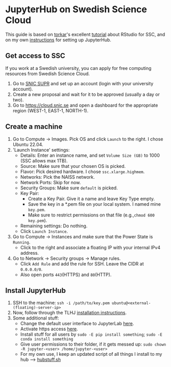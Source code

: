 # JupyterHub on Swedish Science Cloud

This guide is based on [torkar](https://github.com/torkar)'s excellent [tutorial](https://torkar.github.io/comp.html) about RStudio for SSC, and on my own [instructions](https://github.com/simonlindgren/jupyterhub-setup) for setting up JupyterHub.

## Get access to SSC

If you work at a Swedish university, you can apply for free computing resources from Swedish Science Cloud.

1.  Go to [SNIC SUPR](https://supr.snic.se/) and set up an account (login with your university account).
2.  Create a new proposal and wait for it to be approved (usually a day or two).
3.  Go to https://cloud.snic.se and open a dashboard for the appropriate region (WEST-1, EAST-1, NORTH-1).

## Create a machine

1. Go to Compute → Images. Pick OS and click `Launch` to the right. I chose Ubuntu 22.04.
2. 'Launch Instance' settings:
    - Details: Enter an instance name, and set `Volume Size (GB)` to 1000 (SSC allows max 1TB).
    - Source: Make sure that your chosen OS is picked.
    - Flavor: Pick desired hardware. I chose `ssc.xlarge.highmem`.
    - Networks: Pick the NAISS network.
    - Network Ports: Skip for now.
    - Security Groups: Make sure `default` is picked.
    - Key Pair:
        - Create a Key Pair. Give it a name and leave Key Type empty.
        - Save the key in a *.pem file on your local system. I named mine `key.pem`.
        - Make sure to restrict permissions on that file (e.g.,`chmod 600 key.pem`).
    - Remaining settings: Do nothing.
    - Click `Launch Instance`.
  3. Go to Compute → Instances and make sure that the Power State is `Running`.
        - Click to the right and associate a floating IP with your internal IPv4 address.
  5. Go to Network → Security groups → Manage rules.
        - Click `Add Rule` and add the rule for SSH. Leave the CIDR at `0.0.0.0/0`.
        - Also open ports `443`(HTTPS) and `80`(HTTP).

## Install JupyterHub 
1. SSH to the machine: `ssh -i /path/to/key.pem ubuntu@<external-(floating)-server-ip>`
2. Now, follow through the TLHJ [installation instructions](https://tljh.jupyter.org/en/latest/install/custom-server.html).
3. Some additional stuff:
    - Change the default user interface to JupyterLab [here](https://tljh.jupyter.org/en/latest/howto/user-env/notebook-interfaces.html#changing-the-default-user-interface).
    - Activate https access [here](https://tljh.jupyter.org/en/latest/howto/admin/https.html).
    - Install stuff for all users by `sudo -E pip install something`; `sudo -E conda install something`
    - Give user permissions to their folder, if it gets messed up: `sudo chown -R jupyter-<user> /home/jupyter-<user>`
    - For my own use, I keep an updated script of all things I install to my hub --> [hubstuff.sh]()

